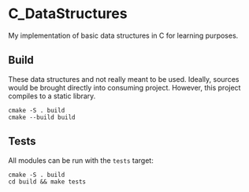 # C_DataStructures
My implementation of basic data structures in C for learning purposes.

## Build
These data structures and not really meant to be used.  Ideally, sources would be brought directly into consuming project.  However, this project compiles to a static library.

```
cmake -S . build
cmake --build build
```

## Tests
All modules can be run with the `tests` target:
```
cmake -S . build
cd build && make tests
```